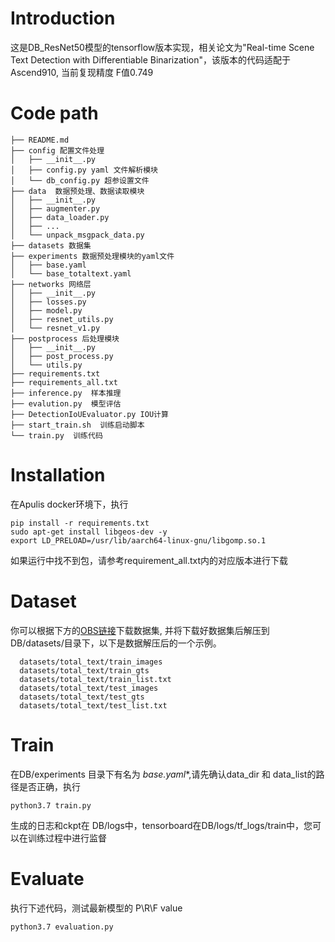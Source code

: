 
# Introduction
这是DB_ResNet50模型的tensorflow版本实现，相关论文为"Real-time Scene Text Detection with Differentiable Binarization"，该版本的代码适配于Ascend910, 当前复现精度 F值0.749

# Code path
```shell
├── README.md
├── config 配置文件处理
│   ├── __init__.py
│   ├── config.py yaml 文件解析模块
│   └── db_config.py 超参设置文件
├── data  数据预处理、数据读取模块
│   ├── __init__.py
│   ├── augmenter.py
│   ├── data_loader.py
│   ├── ...
│   └── unpack_msgpack_data.py
├── datasets 数据集
├── experiments 数据预处理模块的yaml文件
│   ├── base.yaml
│   └── base_totaltext.yaml
├── networks 网络层
│   ├── __init__.py
│   ├── losses.py
│   ├── model.py
│   ├── resnet_utils.py
│   └── resnet_v1.py
├── postprocess 后处理模块
│   ├── __init__.py
│   ├── post_process.py
│   └── utils.py
├── requirements.txt
├── requirements_all.txt
├── inference.py  样本推理
├── evalution.py  模型评估
├── DetectionIoUEvaluator.py IOU计算
├── start_train.sh  训练启动脚本
└── train.py  训练代码
```

# Installation
在Apulis docker环境下，执行
```
pip install -r requirements.txt
sudo apt-get install libgeos-dev -y
export LD_PRELOAD=/usr/lib/aarch64-linux-gnu/libgomp.so.1
```
如果运行中找不到包，请参考requirement_all.txt内的对应版本进行下载

# Dataset
你可以根据下方的[OBS链接](https://dbnet.obs.cn-north-4.myhuaweicloud.com:443/totaltext.zip?AccessKeyId=NMZTI8AEEE9WMDLZ4ABS&Expires=1606984613&Signature=yXloRdpX6hLfsdDsduBG0PBuAFs%3D)下载数据集, 并将下载好数据集后解压到 DB/datasets/目录下，以下是数据解压后的一个示例。
```
  datasets/total_text/train_images
  datasets/total_text/train_gts
  datasets/total_text/train_list.txt
  datasets/total_text/test_images
  datasets/total_text/test_gts
  datasets/total_text/test_list.txt
```

# Train
在DB/experiments 目录下有名为 **base*.yaml**,请先确认data_dir 和 data_list的路径是否正确，执行
```
python3.7 train.py
```
生成的日志和ckpt在 DB/logs中，tensorboard在DB/logs/tf_logs/train中，您可以在训练过程中进行监督

# Evaluate
执行下述代码，测试最新模型的 P\R\F value
```
python3.7 evaluation.py
```
